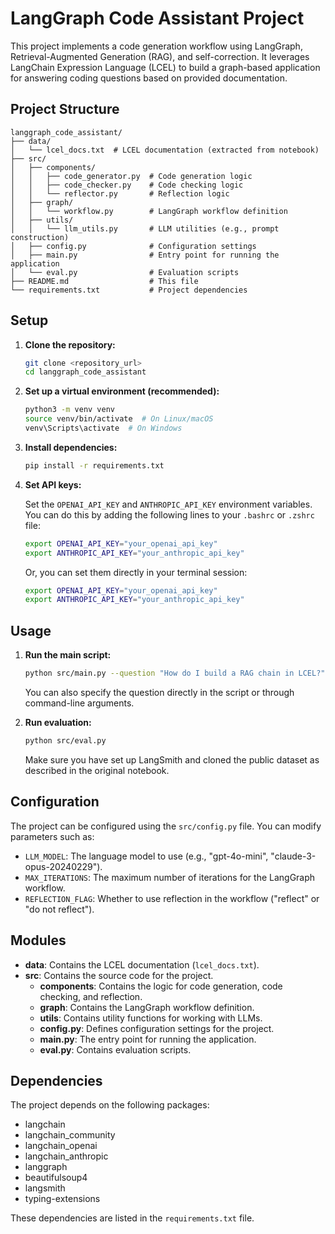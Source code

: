 # LangGraph Code Assistant Project

This project implements a code generation workflow using LangGraph, Retrieval-Augmented Generation (RAG), and self-correction. It leverages LangChain Expression Language (LCEL) to build a graph-based application for answering coding questions based on provided documentation.

## Project Structure

```
langgraph_code_assistant/
├── data/
│   └── lcel_docs.txt  # LCEL documentation (extracted from notebook)
├── src/
│   ├── components/
│   │   ├── code_generator.py  # Code generation logic
│   │   ├── code_checker.py    # Code checking logic
│   │   └── reflector.py       # Reflection logic
│   ├── graph/
│   │   └── workflow.py        # LangGraph workflow definition
│   ├── utils/
│   │   └── llm_utils.py       # LLM utilities (e.g., prompt construction)
│   ├── config.py              # Configuration settings
│   ├── main.py                # Entry point for running the application
│   └── eval.py                # Evaluation scripts
├── README.md                  # This file
└── requirements.txt           # Project dependencies
```

## Setup

1.  **Clone the repository:**

    ```bash
    git clone <repository_url>
    cd langgraph_code_assistant
    ```

2.  **Set up a virtual environment (recommended):**

    ```bash
    python3 -m venv venv
    source venv/bin/activate  # On Linux/macOS
    venv\Scripts\activate  # On Windows
    ```

3.  **Install dependencies:**

    ```bash
    pip install -r requirements.txt
    ```

4.  **Set API keys:**

    Set the `OPENAI_API_KEY` and `ANTHROPIC_API_KEY` environment variables. You can do this by adding the following lines to your `.bashrc` or `.zshrc` file:

    ```bash
    export OPENAI_API_KEY="your_openai_api_key"
    export ANTHROPIC_API_KEY="your_anthropic_api_key"
    ```

    Or, you can set them directly in your terminal session:

    ```bash
    export OPENAI_API_KEY="your_openai_api_key"
    export ANTHROPIC_API_KEY="your_anthropic_api_key"
    ```

## Usage

1.  **Run the main script:**

    ```bash
    python src/main.py --question "How do I build a RAG chain in LCEL?"
    ```

    You can also specify the question directly in the script or through command-line arguments.

2.  **Run evaluation:**

    ```bash
    python src/eval.py
    ```

    Make sure you have set up LangSmith and cloned the public dataset as described in the original notebook.

## Configuration

The project can be configured using the `src/config.py` file. You can modify parameters such as:

*   `LLM_MODEL`: The language model to use (e.g., "gpt-4o-mini", "claude-3-opus-20240229").
*   `MAX_ITERATIONS`: The maximum number of iterations for the LangGraph workflow.
*   `REFLECTION_FLAG`: Whether to use reflection in the workflow ("reflect" or "do not reflect").

## Modules

*   **data**: Contains the LCEL documentation (`lcel_docs.txt`).
*   **src**: Contains the source code for the project.
    *   **components**: Contains the logic for code generation, code checking, and reflection.
    *   **graph**: Contains the LangGraph workflow definition.
    *   **utils**: Contains utility functions for working with LLMs.
    *   **config.py**: Defines configuration settings for the project.
    *   **main.py**: The entry point for running the application.
    *   **eval.py**: Contains evaluation scripts.

## Dependencies

The project depends on the following packages:

*   langchain
*   langchain\_community
*   langchain\_openai
*   langchain\_anthropic
*   langgraph
*   beautifulsoup4
*   langsmith
*   typing-extensions

These dependencies are listed in the `requirements.txt` file.
